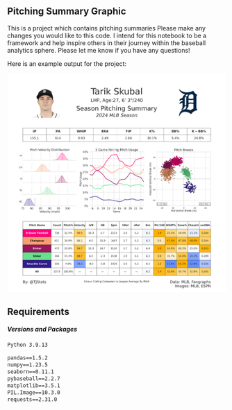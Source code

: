 ## Pitching Summary Graphic

This is a project which contains pitching summaries
Please make any changes you would like to this code. I intend for this notebook to be a framework and help inspire others in their journey within the baseball analytics sphere.
Please let me know if you have any questions!

Here is an example output for the project:

![alt text](images/output.png)

## Requirements
#### *Versions and Packages*
```
Python 3.9.13
```
```
pandas==1.5.2
numpy==1.23.5
seaborn==0.11.1
pybaseball==2.2.7
matplotlib==3.5.1
PIL.Image==10.3.0
requests==2.31.0
```


